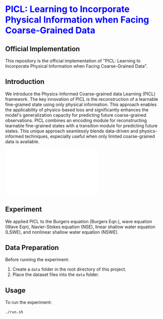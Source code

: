 <h1 style="color: blue;"> PICL: Learning to Incorporate Physical Information when Facing Coarse-Grained Data

## Official Implementation

This repository is the official implementation of "PICL: Learning to Incorporate Physical Information when Facing Coarse-Grained Data". 

## Introduction

We introduce the Physics-Informed Coarse-grained data Learning (PICL) framework. The key innovation of PICL is the reconstruction of a learnable fine-grained state using only physical information. This approach enables the applicability of physics-based loss and significantly enhances the model's generalization capacity for predicting future coarse-grained observations. PICL combines an encoding module for reconstructing learnable fine-grained states with a transition module for predicting future states. This unique approach seamlessly blends data-driven and physics-informed techniques, especially useful when only limited coarse-grained data is available.

![\textbf{PICL.} Base-training period (left): the encoding module is trained with a physics loss without available fine-grained data, and the transition module is trained with a combination of data loss and physics loss. Inference Period (right): given a coarse-grained observation to predict the future coarse-grained observations.](pipline.pdf)

## Experiment

We applied PICL to the Burgers equation (Burgers Eqn.), wave equation (Wave Eqn), Navier-Stokes equation (NSE), linear shallow water equation (LSWE), and nonlinear shallow water equation (NSWE).

## Data Preparation

Before running the experiment:
1. Create a `data` folder in the root directory of this project.
2. Place the dataset files into the `data` folder.

## Usage

To run the experiment:

```bash
./run.sh
